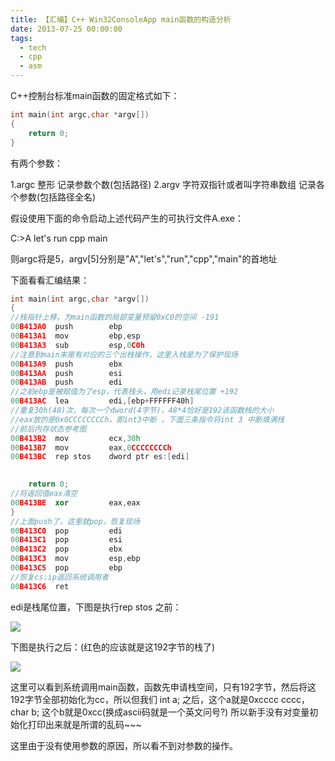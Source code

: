 ```yaml
---
title: 【汇编】C++ Win32ConsoleApp main函数的构造分析
date: 2013-07-25 00:00:00
tags:
  - tech
  - cpp
  - asm
---
```


C++控制台标准main函数的固定格式如下：

```cpp
int main(int argc,char *argv[])
{
	return 0;
}
```

有两个参数：

1.argc 整形 记录参数个数(包括路径)
2.argv 字符双指针或者叫字符串数组 记录各个参数(包括路径全名)

假设使用下面的命令启动上述代码产生的可执行文件A.exe：

C:\>A let's run cpp main

则argc将是5，argv[5]分别是"A","let's","run","cpp","main"的首地址

下面看看汇编结果：

```cpp
int main(int argc,char *argv[])
{
//栈指针上移，为main函数的局部变量预留0xC0的空间 -191
00B413A0  push        ebp  
00B413A1  mov         ebp,esp  
00B413A3  sub         esp,0C0h  
//注意到main末尾有对应的三个出栈操作，这里入栈是为了保护现场
00B413A9  push        ebx  
00B413AA  push        esi  
00B413AB  push        edi  
//之前ebp是被赋值为了esp，代表栈头，用edi记录栈尾位置 +192
00B413AC  lea         edi,[ebp+FFFFFF40h]  
//重复30h(48)次，每次一个dword(4字节)，48*4恰好是192该函数栈的大小
//eax放的是0x0CCCCCCCCh，即int3中断 ，下面三条指令将int 3 中断填满栈
//前后内存状态参考图
00B413B2  mov         ecx,30h  
00B413B7  mov         eax,0CCCCCCCCh  
00B413BC  rep stos    dword ptr es:[edi]  

	
	return 0;
//将返回值eax清空
00B413BE  xor         eax,eax  
}
//上面push了，这里就pop，恢复现场
00B413C0  pop         edi  
00B413C1  pop         esi  
00B413C2  pop         ebx  
00B413C3  mov         esp,ebp  
00B413C5  pop         ebp  
//恢复cs:ip返回系统调用者
00B413C6  ret
```

edi是栈尾位置，下图是执行rep stos 之前：

![](215246_QbWl_580940.png)

下图是执行之后：(红色的应该就是这192字节的栈了)

![](215454_dxuD_580940.png)

这里可以看到系统调用main函数，函数先申请栈空间，只有192字节，然后将这192字节全部初始化为cc，所以但我们 int a; 之后，这个a就是0xcccc cccc，char b; 这个b就是0xcc(换成ascii码就是一个英文问号?) 所以新手没有对变量初始化打印出来就是所谓的乱码~~~

这里由于没有使用参数的原因，所以看不到对参数的操作。
